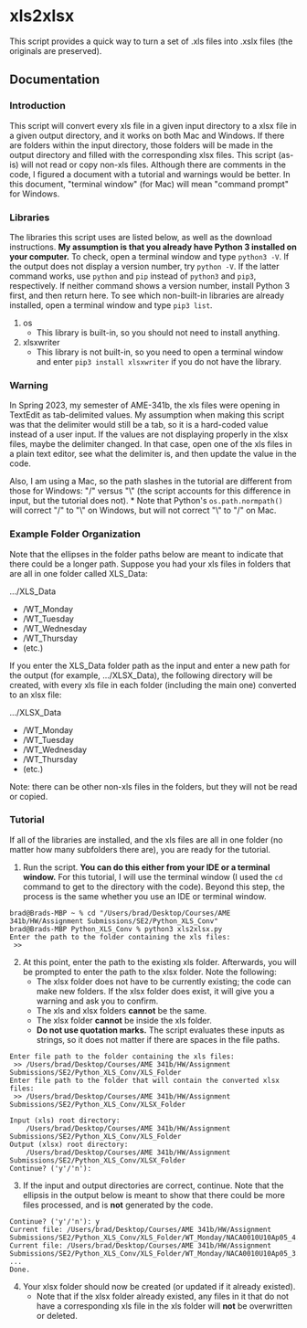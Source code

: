# xls2xlsx
This script provides a quick way to turn a set of .xls files into .xslx files (the originals are preserved).

## Documentation

### Introduction
This script will convert every xls file in a given input directory to a xlsx file in a given output directory, and it works on both Mac and Windows. If there are folders within the input directory, those folders will be made in the output directory and filled with the corresponding xlsx files. This script (as-is) will not read or copy non-xls files. Although there are comments in the code, I figured a document with a tutorial and warnings would be better. In this document, "terminal window" (for Mac) will mean "command prompt" for Windows.

### Libraries
The libraries this script uses are listed below, as well as the download instructions. **My assumption is that you already have Python 3 installed on your computer.** To check, open a terminal window and type `python3 -V`. If the output does not display a version number, try `python -V`. If the latter command works, use `python` and `pip` instead of `python3` and `pip3`, respectively. If neither command shows a version number, install Python 3 first, and then return here. To see which non-built-in libraries are already installed, open a terminal window and type `pip3 list`.
1. os
    * This library is built-in, so you should not need to install anything.
2. xlsxwriter
    * This library is not built-in, so you need to open a terminal window and enter `pip3 install xlsxwriter` if you do not have the library.

### Warning
In Spring 2023, my semester of AME-341b, the xls files were opening in TextEdit as tab-delimited values. My assumption when making this script was that the delimiter would still be a tab, so it is a hard-coded value instead of a user input. If the values are not displaying properly in the xlsx files, maybe the delimiter changed. In that case, open one of the xls files in a plain text editor, see what the delimiter is, and then update the value in the code.

Also, I am using a Mac, so the path slashes in the tutorial are different from those for Windows: "/" versus "\\" (the script accounts for this difference in input, but the tutorial does not).
    * Note that Python's `os.path.normpath()` will correct "/" to "\\" on Windows, but will not correct "\\" to "/" on Mac.

### Example Folder Organization
Note that the ellipses in the folder paths below are meant to indicate that there could be a longer path. Suppose you had your xls files in folders that are all in one folder called XLS_Data:

.../XLS_Data
* /WT_Monday
* /WT_Tuesday
* /WT_Wednesday
* /WT_Thursday
* (etc.)

If you enter the XLS_Data folder path as the input and enter a new path for the output (for example, .../XLSX_Data), the following directory will be created, with every xls file in each folder (including the main one) converted to an xlsx file:

.../XLSX_Data
* /WT_Monday
* /WT_Tuesday
* /WT_Wednesday
* /WT_Thursday
* (etc.)

Note: there can be other non-xls files in the folders, but they will not be read or copied.

### Tutorial
If all of the libraries are installed, and the xls files are all in one folder (no matter how many subfolders there are), you are ready for the tutorial.
1. Run the script. **You can do this either from your IDE or a terminal window.** For this tutorial, I will use the terminal window (I used the `cd` command to get to the directory with the code). Beyond this step, the process is the same whether you use an IDE or terminal window.
```
brad@Brads-MBP ~ % cd "/Users/brad/Desktop/Courses/AME 341b/HW/Assignment Submissions/SE2/Python_XLS_Conv"
brad@Brads-MBP Python_XLS_Conv % python3 xls2xlsx.py
Enter the path to the folder containing the xls files:
 >> 
```

2. At this point, enter the path to the existing xls folder. Afterwards, you will be prompted to enter the path to the xlsx folder. Note the following:
    * The xlsx folder does not have to be currently existing; the code can make new folders. If the xlsx folder does exist, it will give you a warning and ask you to confirm.
    * The xls and xlsx folders **cannot** be the same.
    * The xlsx folder **cannot** be inside the xls folder.
    * **Do not use quotation marks.** The script evaluates these inputs as strings, so it does not matter if there are spaces in the file paths.
```
Enter file path to the folder containing the xls files:
 >> /Users/brad/Desktop/Courses/AME 341b/HW/Assignment Submissions/SE2/Python_XLS_Conv/XLS_Folder
Enter file path to the folder that will contain the converted xlsx files:
 >> /Users/brad/Desktop/Courses/AME 341b/HW/Assignment Submissions/SE2/Python_XLS_Conv/XLSX_Folder

Input (xls) root directory:
    /Users/brad/Desktop/Courses/AME 341b/HW/Assignment Submissions/SE2/Python_XLS_Conv/XLS_Folder
Output (xlsx) root directory:
    /Users/brad/Desktop/Courses/AME 341b/HW/Assignment Submissions/SE2/Python_XLS_Conv/XLSX_Folder
Continue? ('y'/'n'):
```

3. If the input and output directories are correct, continue. Note that the ellipsis in the output below is meant to show that there could be more files processed, and is **not** generated by the code.
```
Continue? ('y'/'n'): y
Current file: /Users/brad/Desktop/Courses/AME 341b/HW/Assignment Submissions/SE2/Python_XLS_Conv/XLS_Folder/WT_Monday/NACA0010U10Ap05_4.xls
Current file: /Users/brad/Desktop/Courses/AME 341b/HW/Assignment Submissions/SE2/Python_XLS_Conv/XLS_Folder/WT_Monday/NACA0010U10Ap05_3.xls
...
Done.
```

4. Your xlsx folder should now be created (or updated if it already existed).
    * Note that if the xlsx folder already existed, any files in it that do not have a corresponding xls file in the xls folder will **not** be overwritten or deleted.
